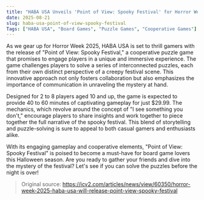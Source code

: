 ```yaml
---
title: "HABA USA Unveils 'Point of View: Spooky Festival' for Horror Week 2025"
date: 2025-08-21
slug: haba-usa-point-of-view-spooky-festival
Tags: ["HABA USA", "Board Games", "Puzzle Games", "Cooperative Games"]
---
```


As we gear up for Horror Week 2025, HABA USA is set to thrill gamers with the release of "Point of View: Spooky Festival," a cooperative puzzle game that promises to engage players in a unique and immersive experience. The game challenges players to solve a series of interconnected puzzles, each from their own distinct perspective of a creepy festival scene. This innovative approach not only fosters collaboration but also emphasizes the importance of communication in unraveling the mystery at hand.

Designed for 2 to 8 players aged 10 and up, the game is expected to provide 40 to 60 minutes of captivating gameplay for just $29.99. The mechanics, which revolve around the concept of "I see something you don't," encourage players to share insights and work together to piece together the full narrative of the spooky festival. This blend of storytelling and puzzle-solving is sure to appeal to both casual gamers and enthusiasts alike.

With its engaging gameplay and cooperative elements, "Point of View: Spooky Festival" is poised to become a must-have for board game lovers this Halloween season. Are you ready to gather your friends and dive into the mystery of the festival? Let's see if you can solve the puzzles before the night is over!
> Original source: https://icv2.com/articles/news/view/60350/horror-week-2025-haba-usa-will-release-point-view-spooky-festival